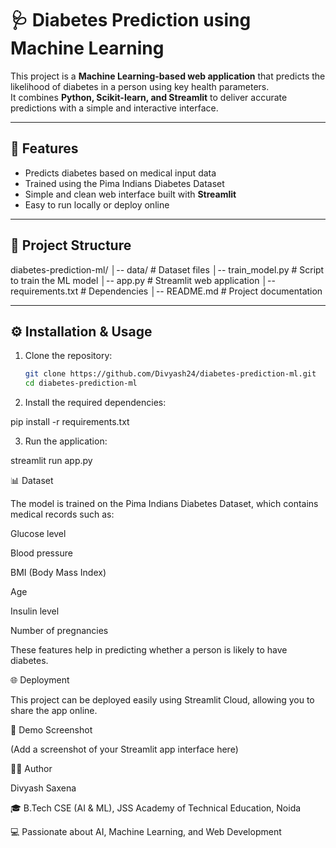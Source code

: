 # 🩺 Diabetes Prediction using Machine Learning

This project is a **Machine Learning-based web application** that predicts the likelihood of diabetes in a person using key health parameters.  
It combines **Python, Scikit-learn, and Streamlit** to deliver accurate predictions with a simple and interactive interface.  

---

## 🚀 Features
- Predicts diabetes based on medical input data  
- Trained using the Pima Indians Diabetes Dataset  
- Simple and clean web interface built with **Streamlit**  
- Easy to run locally or deploy online  

---

## 📂 Project Structure
diabetes-prediction-ml/
│-- data/ # Dataset files
│-- train_model.py # Script to train the ML model
│-- app.py # Streamlit web application
│-- requirements.txt # Dependencies
│-- README.md # Project documentation

---

## ⚙️ Installation & Usage

1. Clone the repository:
   ```bash
   git clone https://github.com/Divyash24/diabetes-prediction-ml.git
   cd diabetes-prediction-ml
2. Install the required dependencies:

pip install -r requirements.txt


3. Run the application:

streamlit run app.py

📊 Dataset

The model is trained on the Pima Indians Diabetes Dataset, which contains medical records such as:

Glucose level

Blood pressure

BMI (Body Mass Index)

Age

Insulin level

Number of pregnancies

These features help in predicting whether a person is likely to have diabetes.

🌐 Deployment

This project can be deployed easily using Streamlit Cloud, allowing you to share the app online.

📸 Demo Screenshot

(Add a screenshot of your Streamlit app interface here)

👨‍💻 Author

Divyash Saxena

🎓 B.Tech CSE (AI & ML), JSS Academy of Technical Education, Noida

💻 Passionate about AI, Machine Learning, and Web Development
